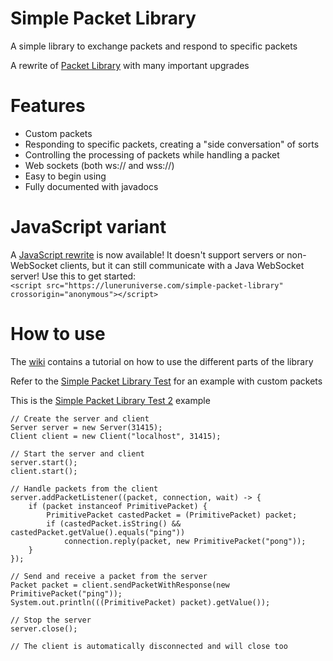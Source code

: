 # Simple Packet Library
A simple library to exchange packets and respond to specific packets

A rewrite of [Packet Library](https://github.com/mega12345mega/Packet-Library) with many important upgrades

# Features
* Custom packets
* Responding to specific packets, creating a "side conversation" of sorts
* Controlling the processing of packets while handling a packet
* Web sockets (both ws:// and wss://)
* Easy to begin using
* Fully documented with javadocs

# JavaScript variant
A [JavaScript rewrite](https://github.com/mega12345mega/Simple-Packet-Library-JS) is now available! It doesn't support servers or non-WebSocket clients, but it can still communicate with a Java WebSocket server!
Use this to get started: <br>
`<script src="https://luneruniverse.com/simple-packet-library" crossorigin="anonymous"></script>`

# How to use
The [wiki](https://github.com/mega12345mega/Simple-Packet-Library/wiki) contains a tutorial on how to use the different parts of the library

Refer to the [Simple Packet Library Test](https://github.com/mega12345mega/Simple-Packet-Library/blob/main/test/SimplePacketLibraryTest.java) for an example with custom packets

This is the [Simple Packet Library Test 2](https://github.com/mega12345mega/Simple-Packet-Library/blob/main/test/SimplePacketLibraryTest2.java) example
```
// Create the server and client
Server server = new Server(31415);
Client client = new Client("localhost", 31415);

// Start the server and client
server.start();
client.start();

// Handle packets from the client
server.addPacketListener((packet, connection, wait) -> {
    if (packet instanceof PrimitivePacket) {
        PrimitivePacket castedPacket = (PrimitivePacket) packet;
        if (castedPacket.isString() && castedPacket.getValue().equals("ping"))
            connection.reply(packet, new PrimitivePacket("pong"));
    }
});

// Send and receive a packet from the server
Packet packet = client.sendPacketWithResponse(new PrimitivePacket("ping"));
System.out.println(((PrimitivePacket) packet).getValue());

// Stop the server
server.close();

// The client is automatically disconnected and will close too
```

